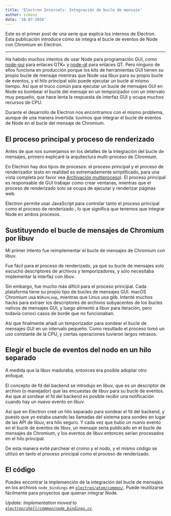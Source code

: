 ```yaml
---
title: 'Electron Internals: Integración de bucle de mensaje'
author: zcbenz
date: '28-07-2016'
---
```


Este es el primer post de una serie que explica los internos de Electron. Esta publicación introduce cómo se integra el bucle de eventos de Node con Chromium en Electron.

---

Ha habido muchos intentos de usar Node para programación GUI, como [node-gui](https://github.com/zcbenz/node-gui) para enlaces GTK+ y [node-qt](https://github.com/arturadib/node-qt) para enlaces QT. Pero ninguno de ellos funciona en producción porque los kits de herramientas GUI tienen su propio bucle de mensaje mientras que Node usa libuv para su propio bucle de eventos, y el hilo principal sólo puede ejecutar un bucle al mismo tiempo. Así que el truco común para ejecutar un bucle de mensajes GUI en Node es bombear el bucle del mensaje en un temporizador con un intervalo muy pequeño, que hace lenta la respuesta de interfaz GUI y ocupa muchos recursos de CPU.

Durante el desarrollo de Electron nos encontramos con el mismo problema, aunque de una manera invertida: tuvimos que integrar el bucle de eventos de Node en el bucle del mensaje de Chromium.

## El proceso principal y proceso de renderizado

Antes de que nos sumerjamos en los detalles de la integración del bucle de mensajes, primero explicaré la arquitectura multi-proceso de Chromium.

En Electron hay dos tipos de procesos: el proceso principal y el proceso de renderizador (esto en realidad es extremadamente simplificado, para una vista completa por favor vea [Archivación multiproceso](http://dev.chromium.org/developers/design-documents/multi-process-architecture)). El proceso principal es responsable de GUI trabajar como crear ventanas, mientras que el proceso de renderizado solo se ocupa de ejecutar y renderizar páginas web.

Electron permite usar JavaScript para controlar tanto el proceso principal como el proceso de renderizado , lo que significa que tenemos que integrar Node en ambos procesos.

## Sustituyendo el bucle de mensajes de Chromium por libuv

Mi primer intento fue reimplementar el bucle de mensajes de Chromium con libuv.

Fue fácil para el proceso de renderizado, ya que su bucle de mensajes solo escuchó descriptores de archivos y temporizadores, y sólo necesitaba implementar la interfaz con libuv.

Sin embargo, fue mucho más difícil para el proceso principal. Cada plataforma tiene su propio tipo de bucles de mensajes GUI. macOS Chromium usa `NSRunLoop`, mientras que Linux usa glib. Intenté muchos hacks para extraer los descriptores de archivos subyacentes de los bucles nativos de mensajes GUI, y luego alimentó a libuv para iteración, pero todavía conocí casos de borde que no funcionaban.

Así que finalmente añadí un temporizador para sondear el bucle de mensajes GUI en un intervalo pequeño. Como resultado el proceso tomó un uso constante de la CPU, y ciertas operaciones tuvieron largos retrasos.

## Elegir el bucle de eventos del nodo en un hilo separado

A medida que la libuv maduraba, entonces era posible adoptar otro enfoque.

El concepto de fd del backend se introdujo en libuv, que es un descriptor de archivo (o manejador) que las encuestas de libuv para su bucle de eventos. Así que al sondear el fd del backend es posible recibir una notificación cuando hay un nuevo evento en libuv.

Así que en Electron creé un hilo separado para sondear el fd del backend, y puesto que yo estaba usando las llamadas del sistema para sondeo en lugar de las API de libuv, era hilo seguro. Y cada vez que hubo un nuevo evento en el bucle de eventos de libuv, un mensaje sería publicado en el bucle de mensajes de Chromium, y los eventos de libuv entonces serían procesados en el hilo principal.

De esta manera evité parchear el cromo y el nodo, y el mismo código se utilizó en tanto el proceso principal como el proceso de renderizado.

## El código

Puedes encontrar la implemención de la integración del bucle de mensajes en los archivos `node_bindings` en [`electron/atom/common/`](https://github.com/electron/electron/tree/master/atom/common). Puede reutilizarse fácilmente para proyectos que quieran integrar Node.

*Update: Implementation moved to [`electron/shell/common/node_bindings.cc`](https://github.com/electron/electron/blob/master/shell/common/node_bindings.cc).*
